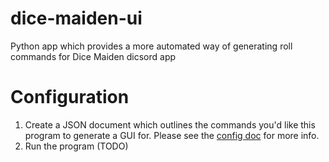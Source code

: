 # dice-maiden-ui
Python app which provides a more automated way of generating roll commands for Dice Maiden dicsord app

# Configuration

1) Create a JSON document which outlines the commands you'd like this program to generate a GUI for. Please see the [config doc](documentation/json_config.md) for more info.
2) Run the program (TODO)
